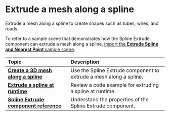 # Extrude a mesh along a spline

Extrude a mesh along a spline to create shapes such as tubes, wires, and roads.

To refer to a sample scene that demonstrates how the Spline Extrude component can extrude a mesh along a spline, [import the **Extrude Spline and Nearest Point** sample scene](index.md#import-splines-samples).

| **Topic**             | **Description**         |
| :-------------------- | :----------------------- |
| **[Create a 3D mesh along a spline](extrude-mesh.md)**    | Use the Spline Extrude component to extrude a mesh along a spline. |
| **[Extrude a spline at runtime](extrude-runtime.md)** | Review a code example for extruding a spline at runtime. |
| **[Spline Extrude component reference](extrude-component.md)**  | Understand the properties of the Spline Extrude component.  |
